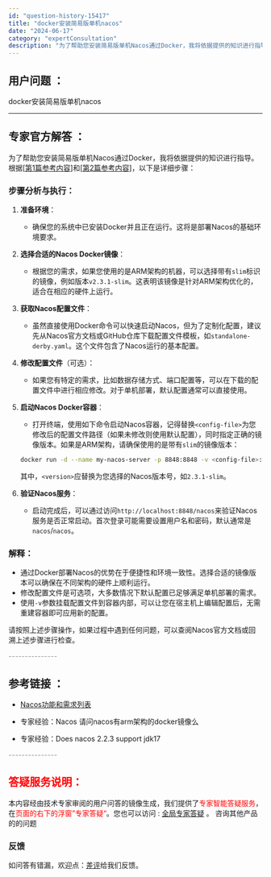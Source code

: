 ```yaml
---
id: "question-history-15417"
title: "docker安装简易版单机nacos"
date: "2024-06-17"
category: "expertConsultation"
description: "为了帮助您安装简易版单机Nacos通过Docker，我将依据提供的知识进行指导。根据[[第1篇参考内容](https://github.com/nacos-group/nacos-docker)]和[[第2篇参考内容](http://localhost:4321/docs/next/quicksta"
---
```


## 用户问题 ： 
 docker安装简易版单机nacos  

---------------
## 专家官方解答 ：

为了帮助您安装简易版单机Nacos通过Docker，我将依据提供的知识进行指导。根据[[第1篇参考内容](https://github.com/nacos-group/nacos-docker)]和[[第2篇参考内容](http://localhost:4321/docs/next/quickstart/quick-start-docker/)]，以下是详细步骤：

### 步骤分析与执行：

1. **准备环境**：
   - 确保您的系统中已安装Docker并且正在运行。这将是部署Nacos的基础环境要求。

2. **选择合适的Nacos Docker镜像**：
   - 根据您的需求，如果您使用的是ARM架构的机器，可以选择带有`slim`标识的镜像，例如版本`v2.3.1-slim`。这表明该镜像是针对ARM架构优化的，适合在相应的硬件上运行。

3. **获取Nacos配置文件**：
   - 虽然直接使用Docker命令可以快速启动Nacos，但为了定制化配置，建议先从Nacos官方文档或GitHub仓库下载配置文件模板，如`standalone-derby.yaml`。这个文件包含了Nacos运行的基本配置。

4. **修改配置文件**（可选）：
   - 如果您有特定的需求，比如数据存储方式、端口配置等，可以在下载的配置文件中进行相应修改。对于单机部署，默认配置通常可以直接使用。

5. **启动Nacos Docker容器**：
   - 打开终端，使用如下命令启动Nacos容器，记得替换`<config-file>`为您修改后的配置文件路径（如果未修改则使用默认配置），同时指定正确的镜像版本。如果是ARM架构，请确保使用的是带有`slim`的镜像版本：
   ```sh
   docker run -d --name my-nacos-server -p 8848:8848 -v <config-file>:/home/nacos/conf/application.properties nacos/nacos-server:<version>
   ```
   其中，`<version>`应替换为您选择的Nacos版本号，如`2.3.1-slim`。

6. **验证Nacos服务**：
   - 启动完成后，可以通过访问`http://localhost:8848/nacos`来验证Nacos服务是否正常启动。首次登录可能需要设置用户名和密码，默认通常是`nacos`/`nacos`。

### 解释：
- 通过Docker部署Nacos的优势在于便捷性和环境一致性。选择合适的镜像版本可以确保在不同架构的硬件上顺利运行。
- 修改配置文件是可选项，大多数情况下默认配置已足够满足单机部署的需求。
- 使用`-v`参数挂载配置文件到容器内部，可以让您在宿主机上编辑配置后，无需重建容器即可应用新的配置。

请按照上述步骤操作，如果过程中遇到任何问题，可以查阅Nacos官方文档或回溯上述步骤进行检查。


<font color="#949494">---------------</font> 


## 参考链接 ：

* [Nacos功能和需求列表](https://nacos.io/docs/latest/archive/feature-list)
 
 * 专家经验：Nacos 请问nacos有arm架构的docker镜像么 
 
 * 专家经验：Does nacos 2.2.3 support jdk17 


 <font color="#949494">---------------</font> 
 


## <font color="#FF0000">答疑服务说明：</font> 

本内容经由技术专家审阅的用户问答的镜像生成，我们提供了<font color="#FF0000">专家智能答疑服务</font>，在<font color="#FF0000">页面的右下的浮窗”专家答疑“</font>。您也可以访问 : [全局专家答疑](https://answer.opensource.alibaba.com/docs/intro) 。 咨询其他产品的的问题

### 反馈
如问答有错漏，欢迎点：[差评](https://ai.nacos.io/user/feedbackByEnhancerGradePOJOID?enhancerGradePOJOId=15487)给我们反馈。
